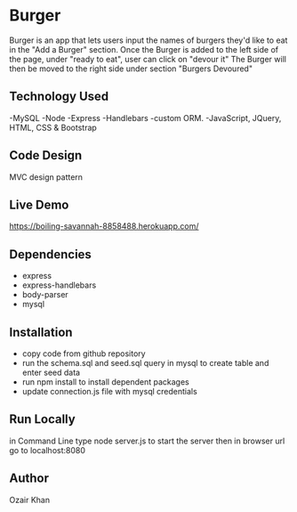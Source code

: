 # Burger

Burger is an app that lets users input the names of burgers they'd like to eat in the "Add a Burger" section.
Once the Burger is added to the left side of the page, under "ready to eat", user can click on "devour it"
The Burger will then be moved to the right side under section "Burgers Devoured"

## Technology Used
-MySQL 
-Node
-Express
-Handlebars 
-custom ORM. 
-JavaScript, JQuery, HTML, CSS & Bootstrap

## Code Design
MVC design pattern

## Live Demo
https://boiling-savannah-8858488.herokuapp.com/

## Dependencies
- express
- express-handlebars
- body-parser
- mysql


## Installation
- copy code from github repository
- run the schema.sql and seed.sql query in mysql to create table and enter seed data
- run npm install  to install dependent packages
- update connection.js file with mysql credentials

## Run Locally
in Command Line type node server.js to start the server
then in browser url go to localhost:8080

## Author
Ozair Khan
